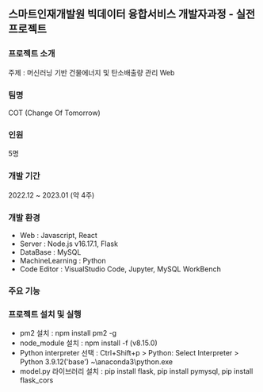 ## 스마트인재개발원 빅데이터 융합서비스 개발자과정 - 실전프로젝트

### 프로젝트 소개
주제 : 머신러닝 기반 건물에너지 및 탄소배출량 관리 Web
### 팀명
COT (Change Of Tomorrow)
### 인원
5명
### 개발 기간
2022.12 ~ 2023.01 (약 4주)
### 개발 환경
- Web : Javascript, React
- Server : Node.js v16.17.1, Flask
- DataBase : MySQL
- MachineLearning : Python
- Code Editor : VisualStudio Code, Jupyter, MySQL WorkBench
### 주요 기능


### 프로젝트 설치 및 실행
- pm2 설치 : npm install pm2 -g 
- node_module 설치 : npm install -f (v8.15.0)
- Python interpreter 선택 : Ctrl+Shift+p > Python: Select Interpreter > Python 3.9.12('base') ~\anaconda3\python.exe
- model.py 라이브러리 설치 : pip install flask, pip install pymysql, pip install flask_cors
